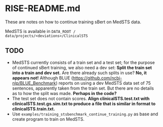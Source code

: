 # RISE-README.md

These are notes on how to continue training sBert on MedSTS data.

MedSTS is available in `DATA_ROOT / data/projects/<deviations>/ClinicalSTS`

## TODO

* MedSTS currently consists of a train set and a test set; for the purpose of continued sBert training, we also need
a dev set: **Split the train set into a train and dev set.** Are there already such splits in use? **No, it appears not!** 
Although BLUE (https://github.com/ncbi-nlp/BLUE_Benchmark) reports on using a dev MedSTS data set of 75 sentences, apparently
taken from the train set. But there are no details as to how the split was made. **Perhaps in the code?**
* The test set does not contain scores. **Align clinicalSTS.test.txt with clinicalSTS.test.gs.sim.txt to produce a file
that is similar in format to clinicalSTS.train.txt.**
* Use `examples/training_stsbenchmark_continue_training.py` as base and create program to train on MedSTS.